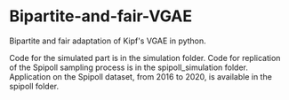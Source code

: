# Bipartite-and-fair-VGAE
Bipartite and fair adaptation of Kipf's VGAE in python. 

Code for the simulated part is in the simulation folder.
Code for replication of the Spipoll sampling process is in the spipoll_simulation folder.
Application on the Spipoll dataset, from 2016 to 2020, is available in the spipoll folder.

